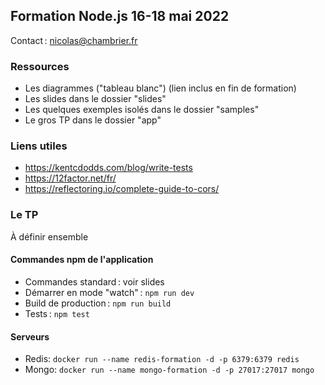 ## Formation Node.js 16-18 mai 2022

Contact : nicolas@chambrier.fr

### Ressources

- Les diagrammes ("tableau blanc") (lien inclus en fin de formation)
- Les slides dans le dossier "slides"
- Les quelques exemples isolés dans le dossier "samples"
- Le gros TP dans le dossier "app"

### Liens utiles

- https://kentcdodds.com/blog/write-tests
- https://12factor.net/fr/
- https://reflectoring.io/complete-guide-to-cors/

### Le TP

À définir ensemble

#### Commandes npm de l'application

- Commandes standard : voir slides
- Démarrer en mode "watch" : `npm run dev`
- Build de production : `npm run build`
- Tests : `npm test`

#### Serveurs

- Redis: `docker run --name redis-formation -d -p 6379:6379 redis`
- Mongo: `docker run --name mongo-formation -d -p 27017:27017 mongo`
